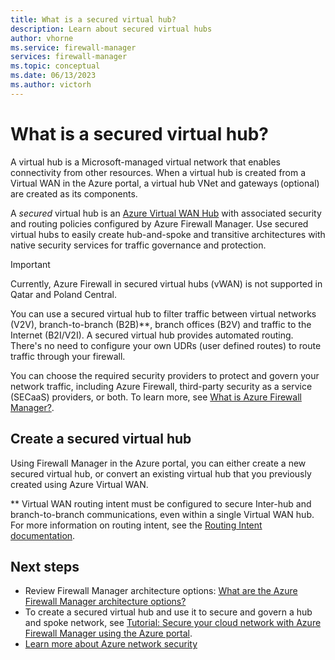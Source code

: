 ```yaml
---
title: What is a secured virtual hub?
description: Learn about secured virtual hubs
author: vhorne
ms.service: firewall-manager
services: firewall-manager
ms.topic: conceptual
ms.date: 06/13/2023
ms.author: victorh
---
```


# What is a secured virtual hub?

A virtual hub is a Microsoft-managed virtual network that enables connectivity from other resources. When a virtual hub is created from a Virtual WAN in the Azure portal, a virtual hub VNet and gateways (optional) are created as its components.

A *secured* virtual hub is an [Azure Virtual WAN Hub](../virtual-wan/virtual-wan-about.md#resources) with associated security and routing policies configured by Azure Firewall Manager. Use secured virtual hubs to easily create hub-and-spoke and transitive architectures with native security services for traffic governance and protection.

> [!IMPORTANT]
> Currently, Azure Firewall in secured virtual hubs (vWAN) is not supported in Qatar and Poland Central.

You can use a secured virtual hub to filter traffic between virtual networks (V2V), branch-to-branch (B2B)**, branch offices (B2V) and traffic to the Internet (B2I/V2I). A secured virtual hub provides automated routing. There's no need to configure your own UDRs (user defined routes) to route traffic through your firewall.

You can choose the required security providers to protect and govern your network traffic, including Azure Firewall, third-party security as a service (SECaaS) providers, or both. To learn more, see [What is Azure Firewall Manager?](overview.md#known-issues). 

## Create a secured virtual hub

Using Firewall Manager in the Azure portal, you can either create a new secured virtual hub, or convert an existing virtual hub that you previously created using Azure Virtual WAN.

 ** Virtual WAN routing intent must be configured to secure Inter-hub and branch-to-branch communications, even within a single Virtual WAN hub. For more information on routing intent, see the [Routing Intent documentation](../virtual-wan/how-to-routing-policies.md).

## Next steps

- Review Firewall Manager architecture options: [What are the Azure Firewall Manager architecture options?](vhubs-and-vnets.md)
- To create a secured virtual hub and use it  to secure and govern a hub and spoke network, see [Tutorial: Secure your cloud network with Azure Firewall Manager using the Azure portal](secure-cloud-network.md).
- [Learn more about Azure network security](../networking/security/index.yml)

